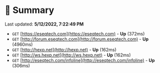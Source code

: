 # 📖 Summary
Last updated: **5/12/2022, 7:22:49 PM**

- `GET` [https://eseqtech.com](https://eseqtech.com) - **Up** (372ms)
- `GET` [http://forum.eseqtech.com](http://forum.eseqtech.com) - **Up** (4960ms)
- `GET` [http://hexp.net](http://hexp.net) - **Up** (162ms)
- `GET` [http://ws.hexp.net](http://ws.hexp.net) - **Up** (162ms)
- `GET` [http://eseqtech.com/infoline](http://eseqtech.com/infoline) - **Up** (306ms)
